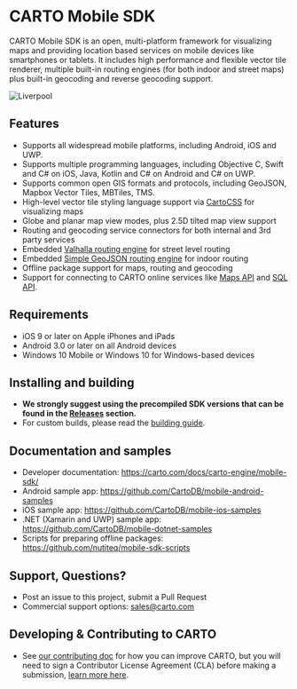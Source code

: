 # CARTO Mobile SDK

CARTO Mobile SDK is an open, multi-platform framework for visualizing maps and providing location based services on mobile devices like smartphones or tablets. It includes high performance and flexible vector tile renderer, multiple built-in routing engines (for both indoor and street maps) plus built-in geocoding and reverse geocoding support.

![Liverpool](https://drive.google.com/uc?id=1nnNxTse8u1KED5Ez8fWwLRfoD2IKDWqH)

## Features

* Supports all widespread mobile platforms, including Android, iOS and UWP.
* Supports multiple programming languages, including Objective C, Swift and C# on iOS, Java, Kotlin and C# on Android and C# on UWP.
* Supports common open GIS formats and protocols, including GeoJSON, Mapbox Vector Tiles, MBTiles, TMS.
* High-level vector tile styling language support via [CartoCSS](https://carto.com/developers/styling/cartocss/) for visualizing maps
* Globe and planar map view modes, plus 2.5D tilted map view support
* Routing and geocoding service connectors for both internal and 3rd party services
* Embedded [Valhalla routing engine](https://github.com/valhalla/valhalla) for street level routing
* Embedded [Simple GeoJSON routing engine](https://github.com/nutiteq/python-sgre)  for indoor routing
* Offline package support for maps, routing and geocoding
* Support for connecting to CARTO online services like [Maps API](https://carto.com/developers/maps-api/) and [SQL API](https://carto.com/developers/sql-api/).


## Requirements

* iOS 9 or later on Apple iPhones and iPads
* Android 3.0 or later on all Android devices
* Windows 10 Mobile or Windows 10 for Windows-based devices

## Installing and building

* **We strongly suggest using the precompiled SDK versions that can be found in the [Releases](https://github.com/CartoDB/mobile-sdk/releases) section.** 
* For custom builds, please read the [building guide](scripts/README.md).

## Documentation and samples

* Developer documentation: https://carto.com/docs/carto-engine/mobile-sdk/
* Android sample app: https://github.com/CartoDB/mobile-android-samples
* iOS sample app: https://github.com/CartoDB/mobile-ios-samples
* .NET (Xamarin and UWP) sample app: https://github.com/CartoDB/mobile-dotnet-samples
* Scripts for preparing offline packages: https://github.com/nutiteq/mobile-sdk-scripts

## Support, Questions?

* Post an issue to this project, submit a Pull Request
* Commercial support options: sales@carto.com

## Developing & Contributing to CARTO

* See [our contributing doc](CONTRIBUTING.md) for how you can improve CARTO, but you will need to sign a Contributor License Agreement (CLA) before making a submission, [learn more here](https://carto.com/contributions).
